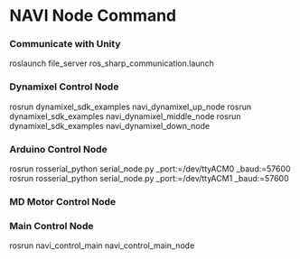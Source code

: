# NAVI Node Command

### Communicate with Unity
roslaunch file_server ros_sharp_communication.launch

### Dynamixel Control Node
rosrun dynamixel_sdk_examples navi_dynamixel_up_node
rosrun dynamixel_sdk_examples navi_dynamixel_middle_node
rosrun dynamixel_sdk_examples navi_dynamixel_down_node 

### Arduino Control Node
rosrun rosserial_python serial_node.py _port:=/dev/ttyACM0 _baud:=57600
rosrun rosserial_python serial_node.py _port:=/dev/ttyACM1 _baud:=57600

### MD Motor Control Node

### Main Control Node
rosrun navi_control_main navi_control_main_node


